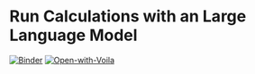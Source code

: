 # Run Calculations with an Large Language Model
[![Binder](https://mybinder.org/badge_logo.svg)](https://mybinder.org/v2/gh/jan-janssen/comp-mat-sci-llm/HEAD)
[![Open-with-Voila](https://img.shields.io/badge/Open%20with-Voila-4eafa0.svg)](https://mybinder.org/v2/gh/jan-janssen/comp-mat-sci-llm/voila?urlpath=/voila/render/7_voila.ipynb)
